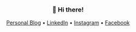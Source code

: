 <h3 align="center">👋 Hi there!</h3>
<p align="center">
  <a href="https://azishapidin.com">Personal Blog</a> •
  <a href="https://www.linkedin.com/in/azishapidin/">LinkedIn</a> •
  <a href="https://www.instagram.com/azishapidin/">Instagram</a> •
  <a href="https://www.facebook.com/azishapidin">Facebook</a>
</p>
